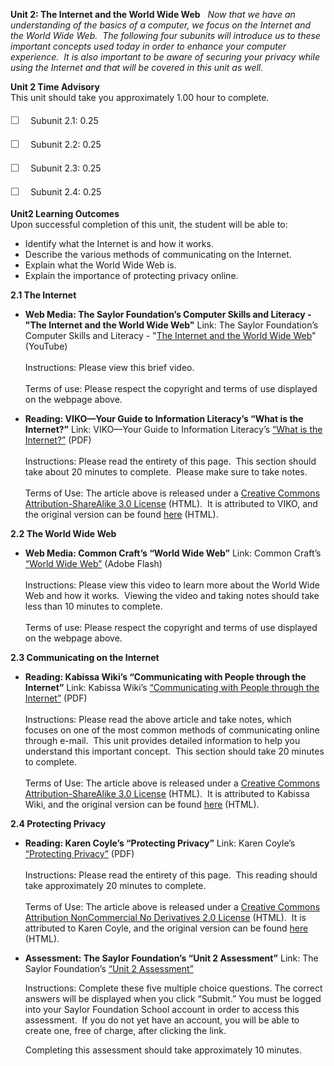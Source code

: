 **Unit 2: The Internet and the World Wide Web** <span id="2"></span> 
*Now that we have an understanding of the basics of a computer, we focus
on the Internet and the World Wide Web.  The following four subunits
will introduce us to these important concepts used today in order to
enhance your computer experience.  It is also important to be aware of
securing your privacy while using the Internet and that will be covered
in this unit as well.*

**Unit 2 Time Advisory**  
This unit should take you approximately 1.00 hour to complete.  
    
 <span
style="color: rgb(85, 85, 85); font-family: 'Myriad Pro', 'Gill Sans', 'Gill Sans MT', Calibri, sans-serif; font-size: 16px; line-height: 24px; text-align: left; -webkit-text-size-adjust: none; ">☐
   </span>Subunit 2.1: 0.25  
  
 <span
style="color: rgb(85, 85, 85); font-family: 'Myriad Pro', 'Gill Sans', 'Gill Sans MT', Calibri, sans-serif; font-size: 16px; line-height: 24px; text-align: left; -webkit-text-size-adjust: none; ">☐
   </span>Subunit 2.2: 0.25  
  
 <span
style="color: rgb(85, 85, 85); font-family: 'Myriad Pro', 'Gill Sans', 'Gill Sans MT', Calibri, sans-serif; font-size: 16px; line-height: 24px; text-align: left; -webkit-text-size-adjust: none; ">☐
   </span>Subunit 2.3: 0.25  
  
 <span
style="color: rgb(85, 85, 85); font-family: 'Myriad Pro', 'Gill Sans', 'Gill Sans MT', Calibri, sans-serif; font-size: 16px; line-height: 24px; text-align: left; -webkit-text-size-adjust: none; ">☐
   </span>Subunit 2.4: 0.25

**Unit2 Learning Outcomes**  
Upon successful completion of this unit, the student will be able to:  
-   Identify what the Internet is and how it works.
-   Describe the various methods of communicating on the Internet.
-   Explain what the World Wide Web is.
-   Explain the importance of protecting privacy online.

**2.1 The Internet** <span id="2.1"></span> 
-   **Web Media: The Saylor Foundation’s Computer Skills and Literacy -
    "The Internet and the World Wide Web"**
    Link: The Saylor Foundation’s Computer Skills and Literacy - "[The
    Internet and the World Wide
    Web](http://www.youtube.com/watch?v=m17uTLgMYSo)" (YouTube)  
        
     Instructions: Please view this brief video.  
        
     Terms of use: Please respect the copyright and terms of use
    displayed on the webpage above.

-   **Reading: VIKO—Your Guide to Information Literacy’s “What is the
    Internet?”**
    Link: VIKO—Your Guide to Information Literacy’s [“What is the
    Internet?”](https://resources.saylor.org/archived/wp-content/uploads/2012/06/PRDV001_Unit-2.1_What-is-the-Internet_.pdf) (PDF)  
        
     Instructions: Please read the entirety of this page.  This section
    should take about 20 minutes to complete.  Please make sure to take
    notes.  
        
     Terms of Use: The article above is released under a [Creative
    Commons Attribution-ShareAlike 3.0
    License](http://creativecommons.org/licenses/by-sa/3.0/) (HTML).  It
    is attributed to VIKO, and the original version can be found
    [here](http://www.ntnu.no/viko/english/webpages/internet) (HTML). 

**2.2 The World Wide Web** <span id="2.2"></span> 
-   **Web Media: Common Craft’s “World Wide Web”**
    Link: Common Craft’s [“World Wide
    Web”](http://www.commoncraft.com/video/world-wide-web) (Adobe
    Flash)  
        
     Instructions: Please view this video to learn more about the World
    Wide Web and how it works.  Viewing the video and taking notes
    should take less than 10 minutes to complete.  
        
     Terms of use: Please respect the copyright and terms of use
    displayed on the webpage above.

**2.3 Communicating on the Internet** <span id="2.3"></span> 
-   **Reading: Kabissa Wiki’s “Communicating with People through the
    Internet”**
    Link: Kabissa Wiki’s [“Communicating with People through the
    Internet”](https://resources.saylor.org/archived/wp-content/uploads/2012/06/PRDV001_Unit-2.3_Communicating-With-People-Through-The-Internet.pdf) (PDF)  
        
     Instructions: Please read the above article and take notes, which
    focuses on one of the most common methods of communicating online
    through e-mail.  This unit provides detailed information to help you
    understand this important concept.  This section should take 20
    minutes to complete.  
        
     Terms of Use: The article above is released under a [Creative
    Commons Attribution-ShareAlike 3.0
    License](http://creativecommons.org/licenses/by-sa/3.0/) (HTML).  It
    is attributed to Kabissa Wiki, and the original version can be found
    [here](http://wiki.kabissa.org/ttgo/1/1.3) (HTML). 

**2.4 Protecting Privacy** <span id="2.4"></span> 
-   **Reading: Karen Coyle’s “Protecting Privacy”**
    Link: Karen Coyle’s [“Protecting
    Privacy”](https://resources.saylor.org/archived/wp-content/uploads/2012/06/PRDV001_Unit-2.4_Protecting-Privacy.pdf) (PDF)  
        
     Instructions: Please read the entirety of this page.  This reading
    should take approximately 20 minutes to complete.  
        
     Terms of Use: The article above is released under a [Creative
    Commons Attribution NonCommercial No Derivatives 2.0
    License](http://creativecommons.org/licenses/by-nc-nd/2.0/) (HTML). 
    It is attributed to Karen Coyle, and the original version can be
    found [here](http://www.kcoyle.net/privacy_lj.html) (HTML). 

-   **Assessment: The Saylor Foundation’s “Unit 2 Assessment”**
    Link: The Saylor Foundation’s [“Unit 2
    Assessment”](http://school.saylor.org/mod/quiz/view.php?id=1352)  
      
     Instructions: Complete these five multiple choice questions. The
    correct answers will be displayed when you click “Submit.” You must
    be logged into your Saylor Foundation School account in order to
    access this assessment.  If you do not yet have an account, you will
    be able to create one, free of charge, after clicking the link.  
      
     Completing this assessment should take approximately 10 minutes.


